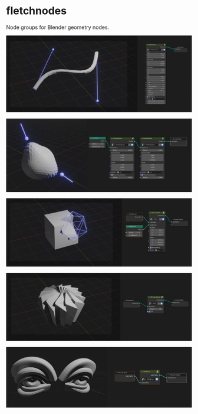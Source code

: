 # fletchnodes
Node groups for Blender geometry nodes.

![](img/bezier_strip_demo.jpg)

![](img/grab_brush_demo.jpg)

![](img/cool_bool_demo.jpg)

![](img/copy_around_demo.jpg)

![](img/mirror_demo.jpg)
